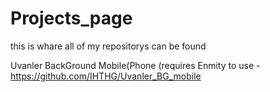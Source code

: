 # Projects_page
this is whare all of my repositorys can be found

  Uvanler BackGround Mobile(Phone
  (requires Enmity to use
      -https://github.com/IHTHG/Uvanler_BG_mobile
